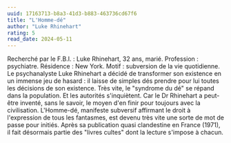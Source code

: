 ```yaml
---
uuid: 17163713-b8a3-41d3-b883-463736cd67f6
title: "L'Homme-dé"
author: "Luke Rhinehart"
rating: 5
read_date: 2024-05-11
---
```


Recherché par le F.B.I. : Luke Rhinehart, 32 ans, marié. Profession : psychiatre. Résidence : New York. Motif : subversion de la vie quotidienne. Le psychanalyste Luke Rhinehart a décidé de transformer son existence en un immense jeu de hasard : il laisse de simples dés prendre pour lui toutes les décisions de son existence. Très vite, le "syndrome du dé" se répand dans la population. Et les autorités s'inquiètent. Car le Dr Rhinehart a peut-être inventé, sans le savoir, le moyen d'en finir pour toujours avec la civilisation. L'Homme-dé, manifeste subversif affirmant le droit à l'expression de tous les fantasmes, est devenu très vite une sorte de mot de passe pour initiés. Après sa publication quasi clandestine en France (1971), il fait désormais partie des "livres cultes" dont la lecture s'impose à chacun.